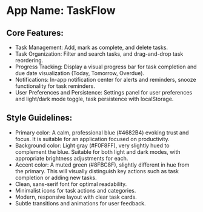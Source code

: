 # **App Name**: TaskFlow

## Core Features:

- Task Management: Add, mark as complete, and delete tasks.
- Task Organization: Filter and search tasks, and drag-and-drop task reordering.
- Progress Tracking: Display a visual progress bar for task completion and due date visualization (Today, Tomorrow, Overdue).
- Notifications: In-app notification center for alerts and reminders, snooze functionality for task reminders.
- User Preferences and Persistence: Settings panel for user preferences and light/dark mode toggle, task persistence with localStorage.

## Style Guidelines:

- Primary color: A calm, professional blue (#4682B4) evoking trust and focus. It is suitable for an application focused on productivity.
- Background color: Light gray (#F0F8FF), very slightly hued to complement the blue. Suitable for both light and dark modes, with appropriate brightness adjustments for each.
- Accent color: A muted green (#8FBC8F), slightly different in hue from the primary. This will visually distinguish key actions such as task completion or adding new tasks.
- Clean, sans-serif font for optimal readability.
- Minimalist icons for task actions and categories.
- Modern, responsive layout with clear task cards.
- Subtle transitions and animations for user feedback.